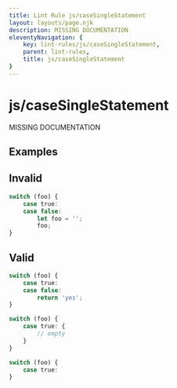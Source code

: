 ```yaml
---
title: Lint Rule js/caseSingleStatement
layout: layouts/page.njk
description: MISSING DOCUMENTATION
eleventyNavigation: {
	key: lint-rules/js/caseSingleStatement,
	parent: lint-rules,
	title: js/caseSingleStatement
}
---
```


# js/caseSingleStatement

MISSING DOCUMENTATION

<!-- EVERYTHING BELOW IS AUTOGENERATED. SEE SCRIPTS FOLDER FOR UPDATE SCRIPTS -->


## Examples
## Invalid
```typescript
switch (foo) {
	case true:
	case false:
		let foo = '';
		foo;
}
```
## Valid
```typescript
switch (foo) {
	case true:
	case false:
		return 'yes';
}
```
```typescript
switch (foo) {
	case true: {
		// empty
	}
}
```
```typescript
switch (foo) {
	case true:
}
```
